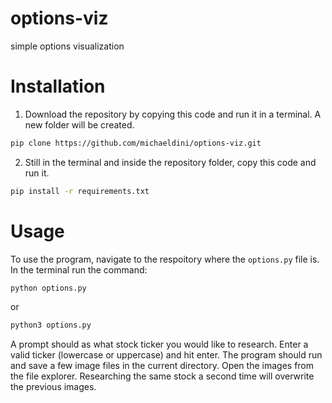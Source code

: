 # options-viz
simple options visualization

# Installation

1. Download the repository by copying this code and run it in a terminal. A new folder will be created.
```bash 
pip clone https://github.com/michaeldini/options-viz.git 
```

2. Still in the terminal and inside the repository folder, copy this code and run it.
```bash
pip install -r requirements.txt
```

# Usage

To use the program, navigate to the respoitory where the `options.py` file is. In the terminal run the command:
```bash
python options.py
```
or 
```bash
python3 options.py
```
A prompt should as what stock ticker you would like to research. Enter a valid ticker (lowercase or uppercase) and hit enter. The program should run and save a few image files in the current directory. Open the images from the file explorer. Researching the same stock a second time will overwrite the previous images. 

